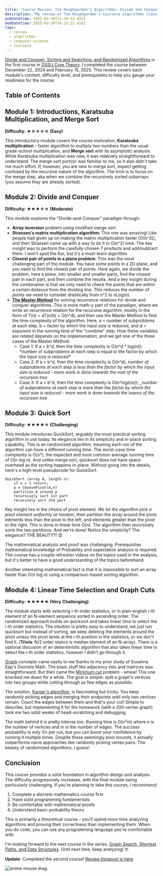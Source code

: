 ```yaml
---
title: "Course Review: Tim Roughgarden's Algorithms: Divide and Conquer, Sorting and Searching, and Randomized Algorithms"
description: "My review of Tim Roughgarden's Coursera algorithms class covering divide-and-conquer techniques, sorting algorithms, and randomized approaches"
pubDatetime: 2025-02-20T15:39:32.431Z
modDatetime: 2025-03-30T16:19:22.416Z
tags:
  - review
  - algorithms
  - computer-science
  - coursera
---
```


[Divide and Conquer, Sorting and Searching, and Randomized Algorithms](https://www.coursera.org/learn/algorithms-divide-conquer)
is the first course in [OSSU Core Theory](https://github.com/ossu/computer-science?tab=readme-ov-file#core-theory). I completed
the course between December 22, 2024 and February 15, 2025. This review covers each module's content, difficulty level, and prerequisites to help you gauge your readiness for the course.

## Table of Contents

## Module 1: Introductions, Karatsuba Multiplication, and Merge Sort

**Difficulty: ★☆☆☆☆ (Easy)**

This introductory module covers the course motivation, **Karatsuba multiplication** - faster algorithm to multiply two numbers than the usual grade-school multiplication, and **Merge sort** with its asymptotic analysis. While Karatsuba multiplication was new, it was relatively straightforward to understand. The merge sort portion was familiar to me, so it also didn't take me much effort. If, however, you are new to merge sort, expect getting confused by the recursive nature of the algorithm. The trick is to focus on the merge step, aka when we combine the recursively sorted subarrays (you assume they are already sorted).

## Module 2: Divide and Conquer

**Difficulty: ★★★☆☆ (Moderate)**

This module explores the "Divide-and-Conquer" paradigm through:

- **Array inversion** problem using modified merge sort
- **Strassen's matrix multiplication algorithm**: This one was amazing! Like people had given up on making the matrix multiplication faster (O(n^3)), and then Strassen came up with a way to do it in O(n^2) time. The key insight was to perform the carefully chosen 7 products and add/subtract them. I won't spoil the fun, but it's a must-learn algorithm.
- **Closest pair of points in a plane problem**: This was the most challenging part of the module. You have some points in a 2D plane, and you need to find the closest pair of points. Here again, we divide the problem, here a plane, into smaller and smaller parts, find the closest pair in each part, and then combine the results. And a key insight during the combination is that we only need to check the points that are within a certain distance from the dividing line. This reduces the number of points we need to consider drastically from n^2 to nLog(n).
- [**The Master Method**](<https://en.wikipedia.org/wiki/Master_theorem_(analysis_of_algorithms)>) for solving recurrence relations for divide and conquer algorithms. This is more math-y part of the paradigm, where we write an recurrence relation for the recursive algorithm, mostly in the form of T(n) = aT(n/b) + O(n^d), and then use the Master Method to find the time complexity of the algorithm. Here, a = number of subproblems at each step, b = factor by which the input size is reduced, and d = exponent in the running time of the "combine" step. How these variables are related depends on the implemenation, and we get one of the three cases of the Master Method:
  - Case 1: If a = b^d, then the time complexity is O(n^d * log(n)); *number of subproblems at each step is equal to the factor by which the input size is reduced\*
  - Case 2: If a < b^d, then the time complexity is O(n^d); _number of subproblems at each step is less than the factor by which the input size is reduced - more work is done towards the root of the recursion tree_
  - Case 3: If a > b^d, then the time complexity is O(n^log*b(a)); \_number of subproblems at each step is more than the factor by which the input size is reduced - more work is done towards the leaves of the recursion tree*

## Module 3: Quick Sort

**Difficulty: ★★★★☆ (Challenging)**

This module introduces QuickSort, arguably the most practical sorting algorithm in use today. Its elegance lies in its simplicity and in-place sorting capability. This is an randomized algorithm, meaning each run of the algorithm can have a different running time. The worst-case time complexity is O(n²), the expected and most common average running time of O(n log n). And unlike merge sort, quicksort does not have space overhead as the sorting happens in-place. Without going into the details, here's a high-level pseudocode for QuickSort:

```
QuickSort (array A, length n):
    if n = 1 return;
    p = ChoosePivot(A,n)
    partition A around p
    recursively sort 1st part
    recusively sort 2nd part
```

Key insight lies in the choice of pivot element. _We let the algorithm pick a pivot element uniformly at random_, then partition the array around the pivot: elements less than the pivot to the left, and elements greater than the pivot to the right. This is done in linear time O(n). The algorithm then recursively sorts the two partitions. And we're done! Notice the simplicity? The elegance? THE BEAUTY?! 😍

The mathematical analysis and proof was challenging. Prerequisites mathematical knowledge of Probability and expectation analysis is required. The course has a couple refresher videos on the topics used in the analysis, but it's better to have a good understanding of the topics beforehand.

Another interesting mathematical fact is that it is impossible to sort an array faster than O(n log n) using a comparison-based sorting algorithm.

## Module 4: Linear Time Selection and Graph Cuts

**Difficulty: ★★★★★ (Very Challenging)**

The module starts with selecting i-th order statistics, or in plain english i-th element of an N-element sequence sorted in ascending order. The randomized approach builds on quicksort and takes linear time to select the i-th order statistics. The intuition is pretty easy to understand, we just run quicksort but instead of sorting, we keep deleting the elements around the pivot unless the pivot lands at the i-th position in the statistics, or we don't find it. (**Trivia**: N/2 order statics is median element of an N-array). There is a optional discusion of an deterministic algorithm that also takes linear time to select the i-th order statistics, however I didn't go through it.

[Graph](<https://en.wikipedia.org/wiki/Graph_(abstract_data_type)>) concepts came easily to me thanks to my prior study of Susanna Epp's Discrete Math. The basic stuff like adjacency lists and matrices was straightforward. But then came the [Minimum cut](<https://en.wikipedia.org/wiki/Cut_(graph_theory)>) problem - whew! This one knocked me down for a while. The goal is simple: split a graph's vertices into two groups while cutting through as few edges as possible.

The solution, [Karger's algorithm](https://en.wikipedia.org/wiki/Karger%27s_algorithm), is fascinating but tricky. You keep randomly picking edges and merging their endpoints until only two vertices remain. Count the edges between them and that's your cut! Simple to describe, but implementing it for the homework (with a 200-vertex graph) took me two solid weeks of head-scratching and debugging.

The math behind it is pretty intense too. Running time is O(n²m) where n is the number of vertices and m is the number of edges. The success probability is only 1/n per run, but you can boost your confidence by running it multiple times. Despite these seemingly poor bounds, it actually outperforms naive approaches like randomly picking vertex pairs. The beauty of randomized algorithms, I guess!

## Conclusion

This course provides a solid foundation in algorithm design and analysis. The difficulty progressively increases, with the final module being particularly challenging. If you're planning to take this course, I recommend:

1. Complete a discrete mathematics course first
2. Have solid programming fundamentals
3. Be comfortable with mathematical proofs
4. Understand basic probability theory

This is primarily a theoretical course - you'll spend more time analyzing algorithms and proving their correctness than implementing them. When you do code, you can use any programming language you're comfortable with.

I'm looking forward to the next course in the series, [Graph Search, Shortest Paths, and Data Structures](https://www.coursera.org/learn/algorithms-graphs-data-structures). Until next time, keep analyzing! 🤓

**Update**: Completed the second course! [Review blogpost is here](/posts/course-review-coursera-tim-roughgarden-algorithms-2-graph-data-structure).

![anime mouse drag](https://media1.tenor.com/m/d79toO9-OsAAAAAC/typing-computer.gif)
